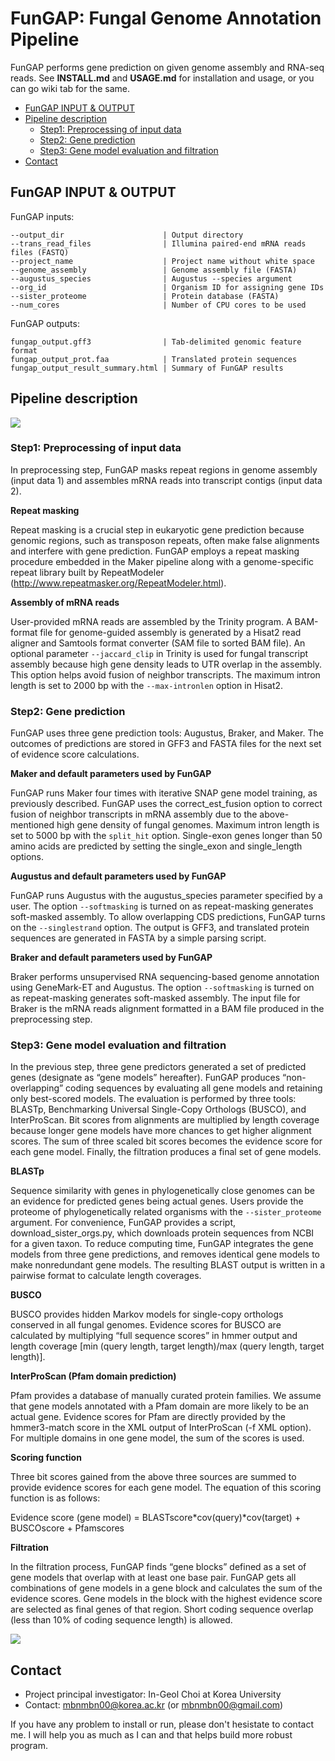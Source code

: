 # FunGAP: Fungal Genome Annotation Pipeline

FunGAP performs gene prediction on given genome assembly and RNA-seq reads. See **INSTALL.md** and **USAGE.md** for installation and usage, or you can go wiki tab for the same.

* [FunGAP INPUT & OUTPUT](#inputoutput)
* [Pipeline description](#pipedesc)
  * [Step1: Preprocessing of input data](#step1)
  * [Step2: Gene prediction](#step2)
  * [Step3: Gene model evaluation and filtration](#step3)
* [Contact](#contact)

<a name="inputoutput"></a>
## FunGAP INPUT & OUTPUT

FunGAP inputs:
```
--output_dir                      | Output directory
--trans_read_files                | Illumina paired-end mRNA reads files (FASTQ)
--project_name                    | Project name without white space
--genome_assembly                 | Genome assembly file (FASTA)
--augustus_species                | Augustus --species argument
--org_id                          | Organism ID for assigning gene IDs
--sister_proteome                 | Protein database (FASTA)
--num_cores                       | Number of CPU cores to be used
```
FunGAP outputs:
```
fungap_output.gff3                | Tab-delimited genomic feature format
fungap_output_prot.faa            | Translated protein sequences
fungap_output_result_summary.html | Summary of FunGAP results
```

<a name="pipedesc"></a>
## Pipeline description

![](http://compbio.korea.ac.kr/bnmin/fungap/scheme_fungap_ver2.png)

<a name="step1"></a>
### Step1: Preprocessing of input data
In preprocessing step, FunGAP masks repeat regions in genome assembly (input data 1) and assembles mRNA reads into transcript contigs (input data 2). 

**Repeat masking**

Repeat masking is a crucial step in eukaryotic gene prediction because genomic regions, such as transposon repeats, often make false alignments and interfere with gene prediction. FunGAP employs a repeat masking procedure embedded in the Maker pipeline along with a genome-specific repeat library built by RepeatModeler (http://www.repeatmasker.org/RepeatModeler.html).

**Assembly of mRNA reads**

User-provided mRNA reads are assembled by the Trinity program. A BAM-format file for genome-guided assembly is generated by a Hisat2 read aligner and Samtools format converter (SAM file to sorted BAM file). An optional parameter ```--jaccard_clip``` in Trinity is used for fungal transcript assembly because high gene density leads to UTR overlap in the assembly. This option helps avoid fusion of neighbor transcripts. The maximum intron length is set to 2000 bp with the ```--max-intronlen``` option in Hisat2.

<a name="step2"></a>
### Step2: Gene prediction

FunGAP uses three gene prediction tools: Augustus, Braker, and Maker. The outcomes of predictions are stored in GFF3 and FASTA files for the next set of evidence score calculations.

**Maker and default parameters used by FunGAP**

FunGAP runs Maker four times with iterative SNAP gene model training, as previously described. FunGAP uses the correct_est_fusion option to correct fusion of neighbor transcripts in mRNA assembly due to the above-mentioned high gene density of fungal genomes. Maximum intron length is set to 5000 bp with the ```split_hit``` option. Single-exon genes longer than 50 amino acids are predicted by setting the single_exon and single_length options.

**Augustus and default parameters used by FunGAP**

FunGAP runs Augustus with the augustus_species parameter specified by a user. The option ```--softmasking``` is turned on as repeat-masking generates soft-masked assembly. To allow overlapping CDS predictions, FunGAP turns on the ```--singlestrand``` option. The output is GFF3, and translated protein sequences are generated in FASTA by a simple parsing script.

**Braker and default parameters used by FunGAP**

Braker performs unsupervised RNA sequencing-based genome annotation using GeneMark-ET and Augustus. The option ```--softmasking``` is turned on as repeat-masking generates soft-masked assembly. The input file for Braker is the mRNA reads alignment formatted in a BAM file produced in the preprocessing step.

<a name="step3"></a>
### Step3: Gene model evaluation and filtration

In the previous step, three gene predictors generated a set of predicted genes (designate as “gene models” hereafter). FunGAP produces “non-overlapping” coding sequences by evaluating all gene models and retaining only best-scored models. The evaluation is performed by three tools: BLASTp, Benchmarking Universal Single-Copy Orthologs (BUSCO), and InterProScan. Bit scores from alignments are multiplied by length coverage because longer gene models have more chances to get higher alignment scores. The sum of three scaled bit scores becomes the evidence score for each gene model. Finally, the filtration produces a final set of gene models.

**BLASTp**

Sequence similarity with genes in phylogenetically close genomes can be an evidence for predicted genes being actual genes. Users provide the proteome of phylogenetically related organisms with the ```--sister_proteome``` argument. For convenience, FunGAP provides a script, download_sister_orgs.py, which downloads protein sequences from NCBI for a given taxon. To reduce computing time, FunGAP integrates the gene models from three gene predictions, and removes identical gene models to make nonredundant gene models. The resulting BLAST output is written in a pairwise format to calculate length coverages. 

**BUSCO**

BUSCO provides hidden Markov models for single-copy orthologs conserved in all fungal genomes. Evidence scores for BUSCO are calculated by multiplying “full sequence scores” in hmmer output and length coverage [min (query length, target length)/max (query length, target length)].

**InterProScan (Pfam domain prediction)**

Pfam provides a database of manually curated protein families. We assume that gene models annotated with a Pfam domain are more likely to be an actual gene. Evidence scores for Pfam are directly provided by the hmmer3-match score in the XML output of InterProScan (-f XML option). For multiple domains in one gene model, the sum of the scores is used.

**Scoring function**

Three bit scores gained from the above three sources are summed to provide evidence scores for each gene model. The equation of this scoring function is as follows:

Evidence score (gene model) = BLASTscore*cov(query)*cov(target) + BUSCOscore + Pfamscores

**Filtration**

In the filtration process, FunGAP finds “gene blocks” defined as a set of gene models that overlap with at least one base pair. FunGAP gets all combinations of gene models in a gene block and calculates the sum of the evidence scores. Gene models in the block with the highest evidence score are selected as final genes of that region. Short coding sequence overlap (less than 10% of coding sequence length) is allowed.

![](http://compbio.korea.ac.kr/bnmin/fungap/filtering.png)

<a name="contact"></a>
## Contact

* Project principal investigator: In-Geol Choi at Korea University
* Contact: mbnmbn00@korea.ac.kr (or mbnmbn00@gmail.com)

If you have any problem to install or run, please don't hesistate to contact me. I will help you as much as I can and that helps build more robust program.
